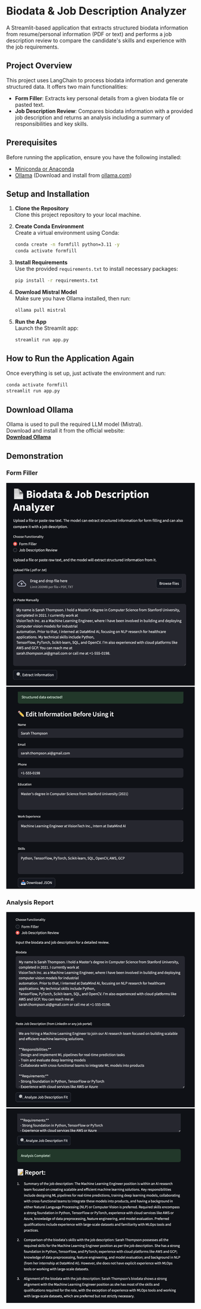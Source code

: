 # Biodata & Job Description Analyzer

A Streamlit-based application that extracts structured biodata information from resume/personal information (PDF or text) and performs a job description review to compare the candidate's skills and experience with the job requirements.

## Project Overview

This project uses LangChain to process biodata information and generate structured data. It offers two main functionalities:
- **Form Filler**: Extracts key personal details from a given biodata file or pasted text.
- **Job Description Review**: Compares biodata information with a provided job description and returns an analysis including a summary of responsibilities and key skills.

## Prerequisites

Before running the application, ensure you have the following installed:
- [Miniconda or Anaconda](https://docs.conda.io/en/latest/miniconda.html)  
- [Ollama](https://ollama.com) (Download and install from [ollama.com](https://ollama.com))

## Setup and Installation

1. **Clone the Repository**  
   Clone this project repository to your local machine.

2. **Create Conda Environment**  
   Create a virtual environment using Conda:
   ```bash
   conda create -n formfill python=3.11 -y
   conda activate formfill
   ```

3. **Install Requirements**  
   Use the provided `requirements.txt` to install necessary packages:
   ```bash
   pip install -r requirements.txt
   ```

4. **Download Mistral Model**  
   Make sure you have Ollama installed, then run:
   ```bash
   ollama pull mistral
   ```

5. **Run the App**  
   Launch the Streamlit app:
   ```bash
   streamlit run app.py
   ```

## How to Run the Application Again

Once everything is set up, just activate the environment and run:
```bash
conda activate formfill
streamlit run app.py
```

## Download Ollama

Ollama is used to pull the required LLM model (Mistral).  
Download and install it from the official website:  
**[Download Ollama](https://ollama.com)**

## Demonstration

### Form Filler
![Form_filler - 1](images/filler-1.png)
![Form_filler - 2](images/filler-2.png)

### Analysis Report
![Analysis Report - 1](images/jd-1.png)
![Analysis Report - 2](images/jd-2.png)
